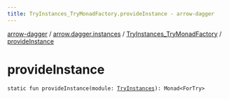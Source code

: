 ```yaml
---
title: TryInstances_TryMonadFactory.provideInstance - arrow-dagger
---
```


[arrow-dagger](../../index.html) / [arrow.dagger.instances](../index.html) / [TryInstances_TryMonadFactory](index.html) / [provideInstance](./provide-instance.html)

# provideInstance

`static fun provideInstance(module: `[`TryInstances`](../-try-instances/index.html)`): Monad<ForTry>`